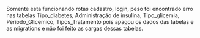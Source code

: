 Somente esta funcionando rotas
cadastro, login, peso
foi encontrado erro nas tabelas Tipo_diabetes, Administração de insulina, Tipo_glicemia, Periodo_Glicemico, Tipos_Tratamento pois apagou os dados das tabelas e as migrations e não foi feito as cargas dessas tabelas.
